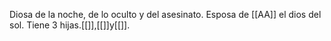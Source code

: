 Diosa de la noche, de lo oculto y del asesinato.
Esposa de [[AA]] el dios del sol.
Tiene 3 hijas.[[]],[[]]y[[]].